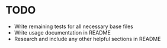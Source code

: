 # TODO

- Write remaining tests for all necessary base files
- Write usage documentation in README
- Research and include any other helpful sections in README
